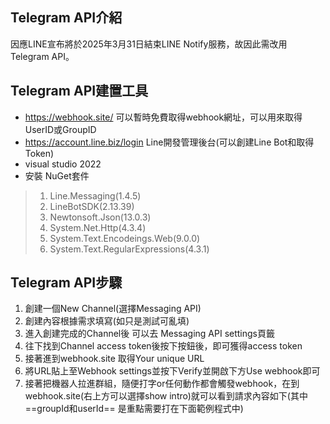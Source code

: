 ## Telegram API介紹<br />

因應LINE宣布將於2025年3月31日結束LINE Notify服務，故因此需改用Telegram API。<br />

## Telegram API建置工具<br />
* https://webhook.site/ 可以暫時免費取得webhook網址，可以用來取得UserID或GroupID<br />
* https://account.line.biz/login Line開發管理後台(可以創建Line Bot和取得Token)<br />
* visual studio 2022<br />
* 安裝 NuGet套件<br />
>1. Line.Messaging(1.4.5)<br />
>2. LineBotSDK(2.13.39)<br />
>3. Newtonsoft.Json(13.0.3)<br />
>4. System.Net.Http(4.3.4)<br />
>5. System.Text.Encodeings.Web(9.0.0)<br />
>6. System.Text.RegularExpressions(4.3.1)<br />

## Telegram API步驟<br />
1. 創建一個New Channel(選擇Messaging API)<br />
2. 創建內容根據需求填寫(如只是測試可亂填)<br />
3. 進入創建完成的Channel後 可以去 Messaging API settings頁籤<br />
4. 往下找到Channel access token後按下按鈕後，即可獲得access token<br />
5. 接著進到webhook.site 取得Your unique URL<br />
6. 將URL貼上至Webhook settings並按下Verify並開啟下方Use webhook即可<br />
7. 接著把機器人拉進群組，隨便打字or任何動作都會觸發webhook，在到webhook.site(右上方可以選擇show intro)就可以看到請求內容如下(其中==groupId和userId== 是重點需要打在下面範例程式中)<br />
